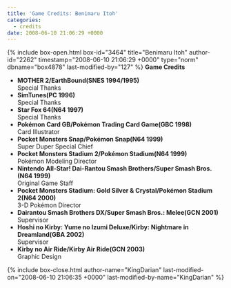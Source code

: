 ```yaml
---
title: 'Game Credits: Benimaru Itoh'
categories:
  - credits
date: 2008-06-10 21:06:29 +0000
---
```

{% include box-open.html box-id="3464" title="Benimaru Itoh" author-id="2262" timestamp="2008-06-10 21:06:29 +0000" type="norm" dbname="box4878" last-modified-by="127" %}
<b>Game Credits</b>
<UL>

<LI><b>MOTHER 2/EarthBound(SNES 1994/1995)</b><BR />
Special Thanks</LI>
<LI><b>SimTunes(PC 1996)</b><BR />
Special Thanks</LI>
<LI><b>Star Fox 64(N64 1997)</b><BR />
Special Thanks</LI>
<LI><b>Pokémon Card GB/Pokémon Trading Card Game(GBC 1998)</b><BR />
Card Illustrator</LI>
<LI><b>Pocket Monsters Snap/Pokémon Snap(N64 1999)</b><BR />
Super Duper Special Chief</LI>
<LI><b>Pocket Monsters Stadium 2/Pokémon Stadium(N64 1999)</b><BR />
Pokémon Modeling Director</LI>
<LI><b>Nintendo All-Star! Dai-Rantou Smash Brothers/Super Smash Bros.(N64 1999)</b><BR />
Original Game Staff</LI>
<LI><b>Pocket Monsters Stadium: Gold Silver & Crystal/Pokémon Stadium 2(N64 2000)</b><BR />
3-D Pokémon Director</LI>
<LI><b>Dairantou Smash Brothers DX/Super Smash Bros.: Melee(GCN 2001)</b><BR />
Supervisor</LI>
<LI><b>Hoshi no Kirby: Yume no Izumi Deluxe/Kirby: Nightmare in Dreamland(GBA 2002)</b><BR />
Supervisor</LI>
<LI><b>Kirby no Air Ride/Kirby Air Ride(GCN 2003)</b><BR />
Graphic Design</LI>

</UL>
{% include box-close.html author-name="KingDarian" last-modified-on="2008-06-10 21:06:35 +0000" last-modified-by-name="KingDarian" %}
